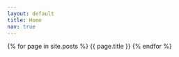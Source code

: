 ```yaml
---
layout: default
title: Home
nav: true
---
```

{% for page  in site.posts %}
{{ page.title }}
{% endfor %}